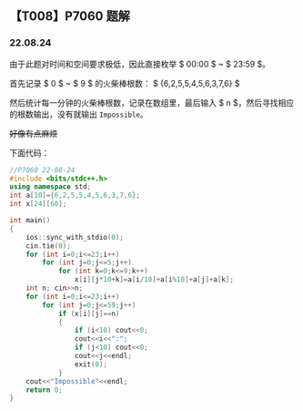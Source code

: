 <head>
    <script src="https://cdn.mathjax.org/mathjax/latest/MathJax.js?config=TeX-AMS-MML_HTMLorMML" type="text/javascript"></script>
    <script type="text/x-mathjax-config">
        MathJax.Hub.Config({
            tex2jax: {
            skipTags: ['script', 'noscript', 'style', 'textarea', 'pre'],
            inlineMath: [['$','$']]
            }
        });
    </script>
</head>

## 【T008】P7060 题解
### 22.08.24

由于此题对时间和空间要求极低，因此直接枚举 $ 00:00 $ ~ $ 23:59 $。

首先记录 $ 0 $ ~ $ 9 $ 的火柴棒根数：
$ {6,2,5,5,4,5,6,3,7,6} $

然后统计每一分钟的火柴棒根数，记录在数组里，最后输入 $ n $，然后寻找相应的根数输出，没有就输出 ```Impossible```。

~~好像有点麻烦~~

下面代码：

```cpp
//P7060 22-08-24
#include <bits/stdc++.h>
using namespace std;
int a[10]={6,2,5,5,4,5,6,3,7,6};
int x[24][60];

int main() 
{
	ios::sync_with_stdio(0);
	cin.tie(0);
	for (int i=0;i<=23;i++)
		for (int j=0;j<=5;j++)
			for (int k=0;k<=9;k++)
				x[i][j*10+k]=a[i/10]+a[i%10]+a[j]+a[k];
	int n; cin>>n;
	for (int i=0;i<=23;i++)
		for (int j=0;j<=59;j++)
			if (x[i][j]==n)
			{
				if (i<10) cout<<0;
				cout<<i<<":";
				if (j<10) cout<<0;
				cout<<j<<endl;
				exit(0);
			}
	cout<<"Impossible"<<endl;
	return 0;
}
```
